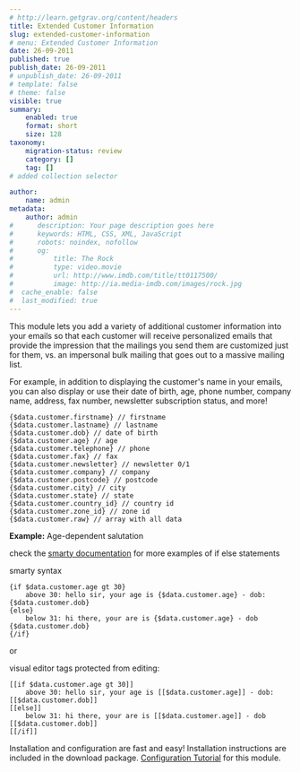```yaml
---
# http://learn.getgrav.org/content/headers
title: Extended Customer Information
slug: extended-customer-information
# menu: Extended Customer Information
date: 26-09-2011
published: true
publish_date: 26-09-2011
# unpublish_date: 26-09-2011
# template: false
# theme: false
visible: true
summary:
    enabled: true
    format: short
    size: 128
taxonomy:
    migration-status: review
    category: []
    tag: []
# added collection selector

author:
    name: admin
metadata:
    author: admin
#      description: Your page description goes here
#      keywords: HTML, CSS, XML, JavaScript
#      robots: noindex, nofollow
#      og:
#          title: The Rock
#          type: video.movie
#          url: http://www.imdb.com/title/tt0117500/
#          image: http://ia.media-imdb.com/images/rock.jpg
#  cache_enable: false
#  last_modified: true
---
```


This module lets you add a variety of additional customer information into your emails so that each customer will receive personalized emails that provide the impression that the mailings you send them are customized just for them, vs. an impersonal bulk mailing that goes out to a massive mailing list.

For example, in addition to displaying the customer's name in your emails, you can also display or use their date of birth, age, phone number, company name, address, fax number, newsletter subscription status, and more!

 
    {$data.customer.firstname} // firstname
    {$data.customer.lastname} // lastname
    {$data.customer.dob} // date of birth
    {$data.customer.age} // age
    {$data.customer.telephone} // phone
    {$data.customer.fax} // fax
    {$data.customer.newsletter} // newsletter 0/1
    {$data.customer.company} // company
    {$data.customer.postcode} // postcode
    {$data.customer.city} // city
    {$data.customer.state} // state
    {$data.customer.country_id} // country id
    {$data.customer.zone_id} // zone id
    {$data.customer.raw} // array with all data


**Example:** Age-dependent salutation

check the [smarty documentation](http://www.smarty.net/docsv2/en/language.function.if.tpl) for more examples of if else statements

smarty syntax

 
    {if $data.customer.age gt 30}
        above 30: hello sir, your age is {$data.customer.age} - dob: {$data.customer.dob}
    {else}
        below 31: hi there, your are is {$data.customer.age} - dob {$data.customer.dob}
    {/if}


or

visual editor tags protected from editing:

 
    [[if $data.customer.age gt 30]]
        above 30: hello sir, your age is [[$data.customer.age]] - dob: [[$data.customer.dob]]
    [[else]]
        below 31: hi there, your are is [[$data.customer.age]] - dob [[$data.customer.dob]]
    [[/if]]


Installation and configuration are fast and easy! Installation instructions are included in the download package. [Configuration Tutorial](http://www.mailbeez.com/documentation/tutorials/filterbeez-tutorials/extended-customer-information-configuration-tutorial/) for this module.
